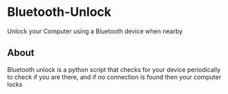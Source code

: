 # Bluetooth-Unlock
Unlock your Computer using a Bluetooth device when nearby

About
-----
Bluetooth unlock is a python script that checks for your device periodically to check if you are there,
and if no connection is found then your computer locks
